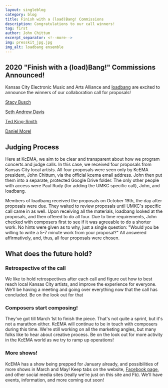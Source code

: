 ```yaml
---
layout: singleblog
category: blog
title: Finish with a (load)Bang! Commissions
description: Congratulations to our call winners!
tag: first
author: John Chittum
excerpt_separator: <!--more-->
img: presskit_jpg.jpg
img_alt: loadbang ensemble
---
```


## 2020 "Finish with a (load)Bang!" Commissions Announced!

Kansas City Electronic Music and Arts Alliance and [loadbang](https://www.loadbang.com/) are excited to announce the winners of our collaboration call for proposals!

[Stacy Busch](www.stacybusch.com)

[Seth Andrew Davis](http://www.sethandrewdavis.com/)

[Ted King-Smith](http://www.tedkingsmith.com/)

[Daniel Morel](https://danmorel.com/)

<!--more-->

## Judging Process

Here at KcEMA, we aim to be clear and transparent about how we program concerts and judge calls. In this case, we received four proposals from Kansas City local artists. All four proposals were seen only by KcEMA president, John Chittum, via the official kcema email address. John then put them into a separate, protected Google Drive folder. The only other people with access were Paul Rudy (for adding the UMKC specific call), John, and loadbang. 

Members of loadbang received the proposals on October 19th, the day after proposals were due. They waited to review proposals until UMKC's specific call came in as well. Upon receiving all the materials, loadbang looked at the proposals, and then offered to do all four. Due to time requirements, John checked with composers first to see if it was agreeable to do a shorter work. No hints were given as to why, just a single question: "Would you be willing to write a 5-7 minute work from your proposal?" All answered affirmatively, and, thus, all four proposals were chosen.

## What does the future hold?

### Retrospective of the call

We like to hold retrospectives after each call and figure out how to best reach local Kansas City artists, and improve the experience for everyone. We'll be having a meeting and going over everything now that the call has concluded. Be on the look out for that

### Composers start composing!

They've got till March 1st to finish the piece. That's not quite a sprint, but it's not a marathon either. KcEMA will continue to be in touch with composers during this time. We're still working on all the marketing angles, but many folks like to hear about creative process. Be on the look out for more activity in the KcEMA world as we try to ramp up operations!


### More shows! 

KcEMA has a show being prepped for January already, and possibilities of more shows in March and May! Keep tabs on the website, [Facebook page](https://www.facebook.com/KCEMAlliance/), and other social media sites (really we're just on this site and Fb). We'll have events, information, and more coming out soon!
